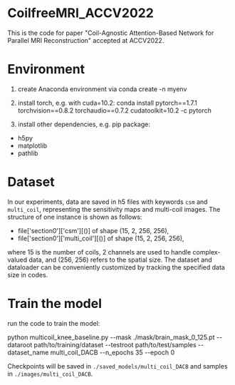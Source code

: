 # CoilfreeMRI_ACCV2022
This is the code for paper "Coil-Agnostic Attention-Based Network for Parallel MRI Reconstruction" accepted at ACCV2022.

# Environment 
1. create Anaconda environment via conda create -n myenv

2. install torch, e.g. with cuda=10.2: conda install pytorch==1.7.1 torchvision==0.8.2 torchaudio==0.7.2 cudatoolkit=10.2 -c pytorch

3. install other dependencies, e.g. pip package:

* h5py
* matplotlib
* pathlib

# Dataset
In our experiments, data are saved in h5 files with keywords `csm` and `multi_coil`, representing the sensitivity maps and multi-coil images. The structure of one instance is shown as follows:

* file['section0']['csm'][()] of shape (15, 2, 256, 256),
* file['section0']['multi_coil'][()] of shape (15, 2, 256, 256),

where 15 is the number of coils, 2 channels are used to handle complex-valued data, and (256, 256) refers to the spatial size. The dataset and dataloader can be conveniently customized by tracking the specified data size in codes.

# Train the model 
run the code to train the model:

python multicoil_knee_baseline.py --mask ./mask/brain_mask_0_125.pt --dataroot path/to/training/dataset --testroot path/to/test/samples --dataset_name multi_coil_DACB --n_epochs 35 --epoch 0

Checkpoints will be saved in `./saved_models/multi_coil_DACB` and samples in `./images/multi_coil_DACB`.
